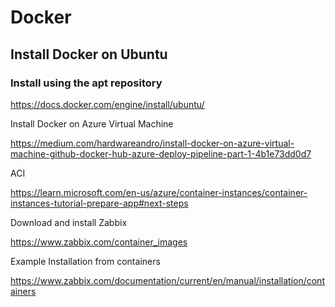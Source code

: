 # Docker

## Install Docker on Ubuntu

### Install using the apt repository 


https://docs.docker.com/engine/install/ubuntu/



Install Docker on Azure Virtual Machine

https://medium.com/hardwareandro/install-docker-on-azure-virtual-machine-github-docker-hub-azure-deploy-pipeline-part-1-4b1e73dd0d7

ACI

https://learn.microsoft.com/en-us/azure/container-instances/container-instances-tutorial-prepare-app#next-steps

Download and install Zabbix

https://www.zabbix.com/container_images

Example Installation from containers

https://www.zabbix.com/documentation/current/en/manual/installation/containers



